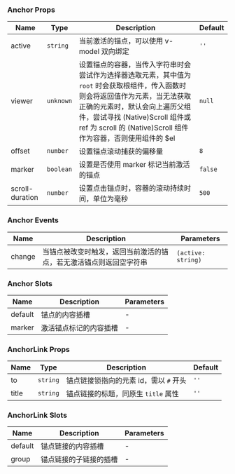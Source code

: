 ### Anchor Props

| Name            | Type                         | Description                                                                                                                                                                                                                                                  | Default |
| --------------- | ---------------------------- | ----------------------------------------------------------------------------------------------------------------------------------------------------------------------------------------------------------------------------------------------------- | ------ |
| active          | `string`                       | 当前激活的锚点，可以使用 v-model 双向绑定                                                                                                                                                                                                             | `''`     |
| viewer          | `unknown` | 设置锚点的容器，当传入字符串时会尝试作为选择器选取元素，其中值为 `root` 时会获取根组件，传入函数时则会将返回值作为元素，当无法获取正确的元素时，默认会向上遍历父组件，尝试寻找 (Native)Scroll 组件或 ref 为 scroll 的 (Native)Scroll 组件作为容器，否则使用组件的 $el | `null`   |
| offset          | `number`                       | 设置锚点滚动捕获的偏移量                                                                                                                                                                                                                              | `8`      |
| marker          | `boolean`                      | 设置是否使用 marker 标记当前激活的锚点                                                                                                                                                                                                                | `false`  |
| scroll-duration | `number`                       | 设置点击锚点时，容器的滚动持续时间，单位为毫秒                                                                                                                                                                                                        | `500`    |

### Anchor Events

| Name      | Description                                                               | Parameters          |
| --------- | ------------------------------------------------------------------ | ------------- |
| change | 当锚点被改变时触发，返回当前激活的锚点，若无激活锚点则返回空字符串 | `(active: string)` |

### Anchor Slots

| Name    | Description                   | Parameters          |
| ------- | ---------------------- | --- |
| default | 锚点的内容插槽         | - |
| marker  | 激活锚点标记的内容插槽 | - |

### AnchorLink Props

| Name  | Type   | Description                                   | Default |
| ----- | ------ | -------------------------------------- | ------ |
| to    | `string` | 锚点链接锁指向的元素 id，需以 `#` 开头 | `''`     |
| title | `string` | 锚点链接的标题，同原生 `title` 属性    | `''`     |

### AnchorLink Slots

| Name    | Description                   | Parameters          |
| ------- | ---------------------- | --- |
| default | 锚点链接的内容插槽     | - |
| group   | 锚点链接的子链接的插槽 | - |
